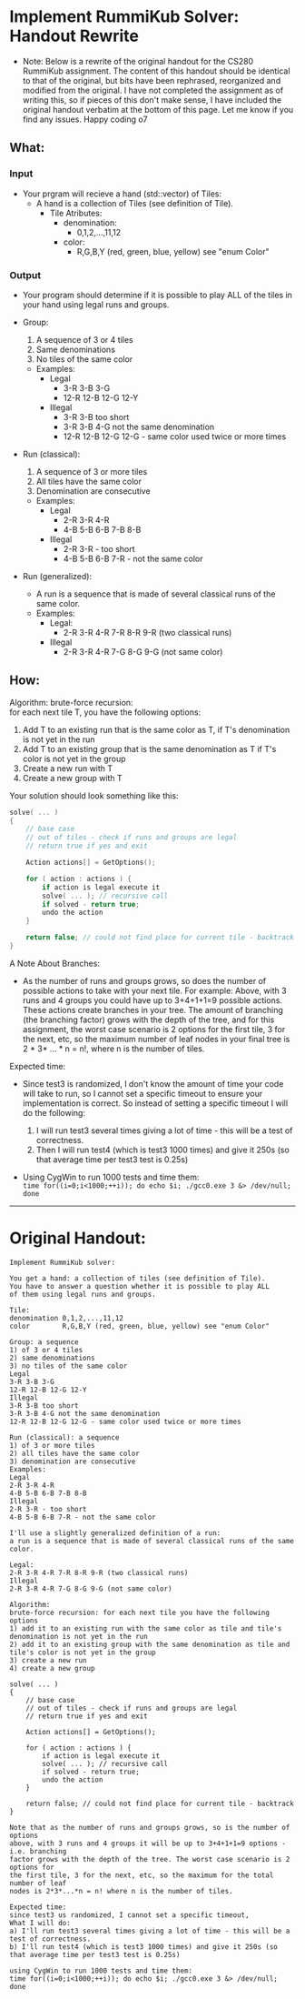 # Implement RummiKub Solver: Handout Rewrite
- Note: Below is a rewrite of the original handout for the CS280 RummiKub assignment. The content of this handout should be identical to that of the original, but bits have been rephrased, reorganized and modified from the original. I have not completed the assignment as of writing this, so if pieces of this don't make sense, I have included the original handout verbatim at the bottom of this page. Let me know if you find any issues. Happy coding o7

## What:
### Input
- Your prgram will recieve a hand (std::vector) of Tiles:
  - A hand is a collection of Tiles (see definition of Tile).
    - Tile Atributes:
      - denomination: 
        - 0,1,2,...,11,12
      - color: 
        - R,G,B,Y (red, green, blue, yellow) see "enum Color"




### Output
- Your program should determine if it is possible to play ALL of the tiles in your hand using legal runs and groups.
  
- Group:
  1. A sequence of 3 or 4 tiles
  2. Same denominations
  3. No tiles of the same color
   - Examples:
       - Legal
           - 3-R 3-B 3-G
           - 12-R 12-B 12-G 12-Y
       - Illegal
           - 3-R 3-B too short
           - 3-R 3-B 4-G not the same denomination
           - 12-R 12-B 12-G 12-G - same color used twice or more times

- Run (classical):  
  1. A sequence of 3 or more tiles
  1. All tiles have the same color
  1. Denomination are consecutive
  - Examples:
    - Legal 
      - 2-R 3-R 4-R
      - 4-B 5-B 6-B 7-B 8-B
    - Illegal
      - 2-R 3-R - too short
      - 4-B 5-B 6-B 7-R - not the same color

- Run (generalized):
    - A run is a sequence that is made of several classical runs of the same color.
    - Examples:
      - Legal:
        - 2-R 3-R 4-R 7-R 8-R 9-R (two classical runs)
      - Illegal
        - 2-R 3-R 4-R 7-G 8-G 9-G (not same color)


## How:

Algorithm:
brute-force recursion:  
for each next tile T, you have the following options:
1. Add T to an existing run that is the same color as T, if T's denomination is not yet in the run
1. Add T to an existing group that is the same denomination as T if T's color is not yet in the group
1. Create a new run with T
1. Create a new group with T

Your solution should look something like this:
```cpp
solve( ... ) 
{
    // base case
    // out of tiles - check if runs and groups are legal
    // return true if yes and exit

    Action actions[] = GetOptions();

    for ( action : actions ) {
        if action is legal execute it
        solve( ... ); // recursive call
        if solved - return true;
        undo the action
    }

    return false; // could not find place for current tile - backtrack
}
```

A Note About Branches:
- As the number of runs and groups grows, so does the number of possible actions to take with your next tile. For example: Above, with 3 runs and 4 groups you could have up to 3+4+1+1=9 possible actions. These actions create branches in your tree. The amount of branching (the branching factor) grows with the depth of the tree, and for this assignment, the worst case scenario is 2 options for the first tile, 3 for the next, etc, so the maximum number of leaf nodes in your final tree is 2 \* 3\* ... \* n = n!, where n is the number of tiles.

Expected time:  
- Since test3 is randomized, I don't know the amount of time your code will take to run, so I cannot set a specific timeout to ensure your implementation is correct. So instead of setting a specific timeout I will do the following:
  1. I will run test3 several times giving a lot of time - this will be a test of correctness.
  2. Then I will run test4 (which is test3 1000 times) and give it 250s (so that average time per test3 test is 0.25s)

- Using CygWin to run 1000 tests and time them:  
`time for((i=0;i<1000;++i)); do echo $i; ./gcc0.exe 3 &> /dev/null; done`

***

# Original Handout:
```
Implement RummiKub solver:

You get a hand: a collection of tiles (see definition of Tile).
You have to answer a question whether it is possible to play ALL
of them using legal runs and groups.

Tile:
denomination 0,1,2,...,11,12
color        R,G,B,Y (red, green, blue, yellow) see "enum Color"

Group: a sequence
1) of 3 or 4 tiles
2) same denominations
3) no tiles of the same color
Legal
3-R 3-B 3-G
12-R 12-B 12-G 12-Y
Illegal
3-R 3-B too short
3-R 3-B 4-G not the same denomination
12-R 12-B 12-G 12-G - same color used twice or more times

Run (classical): a sequence 
1) of 3 or more tiles
2) all tiles have the same color
3) denomination are consecutive
Examples:
Legal 
2-R 3-R 4-R
4-B 5-B 6-B 7-B 8-B
Illegal
2-R 3-R - too short
4-B 5-B 6-B 7-R - not the same color

I'll use a slightly generalized definition of a run:
a run is a sequence that is made of several classical runs of the same color.

Legal:
2-R 3-R 4-R 7-R 8-R 9-R (two classical runs)
Illegal
2-R 3-R 4-R 7-G 8-G 9-G (not same color)

Algorithm:
brute-force recursion: for each next tile you have the following options
1) add it to an existing run with the same color as tile and tile's denomination is not yet in the run
2) add it to an existing group with the same denomination as tile and tile's color is not yet in the group
3) create a new run
4) create a new group

solve( ... ) 
{
    // base case
    // out of tiles - check if runs and groups are legal
    // return true if yes and exit

    Action actions[] = GetOptions();

    for ( action : actions ) {
        if action is legal execute it
        solve( ... ); // recursive call
        if solved - return true;
        undo the action
    }

    return false; // could not find place for current tile - backtrack
}

Note that as the number of runs and groups grows, so is the number of options
above, with 3 runs and 4 groups it will be up to 3+4+1+1=9 options - i.e. branching
factor grows with the depth of the tree. The worst case scenario is 2 options for 
the first tile, 3 for the next, etc, so the maximum for the total number of leaf
nodes is 2*3*...*n = n! where n is the number of tiles.

Expected time:
since test3 us randomized, I cannot set a specific timeout,
What I will do:
a) I'll run test3 several times giving a lot of time - this will be a test of correctness.
b) I'll run test4 (which is test3 1000 times) and give it 250s (so that average time per test3 test is 0.25s)

using CygWin to run 1000 tests and time them:
time for((i=0;i<1000;++i)); do echo $i; ./gcc0.exe 3 &> /dev/null; done

```